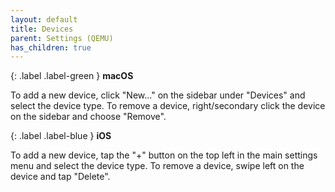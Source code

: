 ```yaml
---
layout: default
title: Devices
parent: Settings (QEMU)
has_children: true
---
```

{: .label .label-green }
**macOS**

To add a new device, click "New..." on the sidebar under "Devices" and select the device type. To remove a device, right/secondary click the device on the sidebar and choose "Remove".

{: .label .label-blue }
**iOS**

To add a new device, tap the "+" button on the top left in the main settings menu and select the device type. To remove a device, swipe left on the device and tap "Delete".
